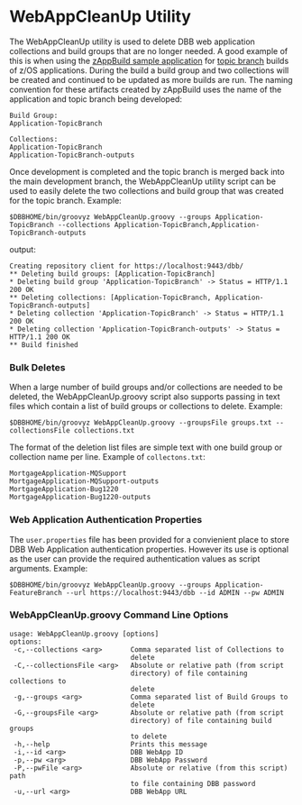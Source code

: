 # WebAppCleanUp Utility

The WebAppCleanUp utility is used to delete DBB web application collections and build groups that are no longer needed. A good example of this is when using the [zAppBuild sample application](https://github.com/IBM/dbb-zappbuild) for [topic branch](https://git-scm.com/book/en/v2/Git-Branching-Branching-Workflows#_topic_branch) builds of z/OS applications. During the build a build group and two collections will be created and continued to be updated as more builds are run.  The naming convention for these artifacts created by zAppBuild uses the name of the application and topic branch being developed:
```
Build Group:
Application-TopicBranch

Collections:
Application-TopicBranch
Application-TopicBranch-outputs
```

Once development is completed and the topic branch is merged back into the main development branch, the WebAppCleanUp utility script can be used to easily delete the two collections and build group that was created for the topic branch.  Example:
```
$DBBHOME/bin/groovyz WebAppCleanUp.groovy --groups Application-TopicBranch --collections Application-TopicBranch,Application-TopicBranch-outputs
```
output:
```
Creating repository client for https://localhost:9443/dbb/
** Deleting build groups: [Application-TopicBranch]
* Deleting build group 'Application-TopicBranch' -> Status = HTTP/1.1 200 OK
** Deleting collections: [Application-TopicBranch, Application-TopicBranch-outputs]
* Deleting collection 'Application-TopicBranch' -> Status = HTTP/1.1 200 OK
* Deleting collection 'Application-TopicBranch-outputs' -> Status = HTTP/1.1 200 OK
** Build finished
```

### Bulk Deletes
When a large number of build groups and/or collections are needed to be deleted, the WebAppCleanUp.groovy script also supports passing in text files which contain a list of build groups or collections to delete. Example:
```
$DBBHOME/bin/groovyz WebAppCleanUp.groovy --groupsFile groups.txt --collectionsFile collections.txt
```
The format of the deletion list files are simple text with one build group or collection name per line.  Example of `collectons.txt`:
```
MortgageApplication-MQSupport
MortgageApplication-MQSupport-outputs
MortgageApplication-Bug1220
MortgageApplication-Bug1220-outputs
```

### Web Application Authentication Properties
The `user.properties` file has been provided for a convienient place to store DBB Web Application authentication properties.  However its use is optional as the user can  provide the required authentication values as script arguments.  Example:
```
$DBBHOME/bin/groovyz WebAppCleanUp.groovy --groups Application-FeatureBranch --url https://localhost:9443/dbb --id ADMIN --pw ADMIN
``` 

### WebAppCleanUp.groovy Command Line Options
```
usage: WebAppCleanUp.groovy [options]
options:
 -c,--collections <arg>       Comma separated list of Collections to
                              delete
 -C,--collectionsFile <arg>   Absolute or relative path (from script
                              directory) of file containing collections to
                              delete
 -g,--groups <arg>            Comma separated list of Build Groups to
                              delete
 -G,--groupsFile <arg>        Absolute or relative path (from script
                              directory) of file containing build groups
                              to delete
 -h,--help                    Prints this message
 -i,--id <arg>                DBB WebApp ID
 -p,--pw <arg>                DBB WebApp Password
 -P,--pwFile <arg>            Absolute or relative (from this script) path
                              to file containing DBB password
 -u,--url <arg>               DBB WebApp URL
```
